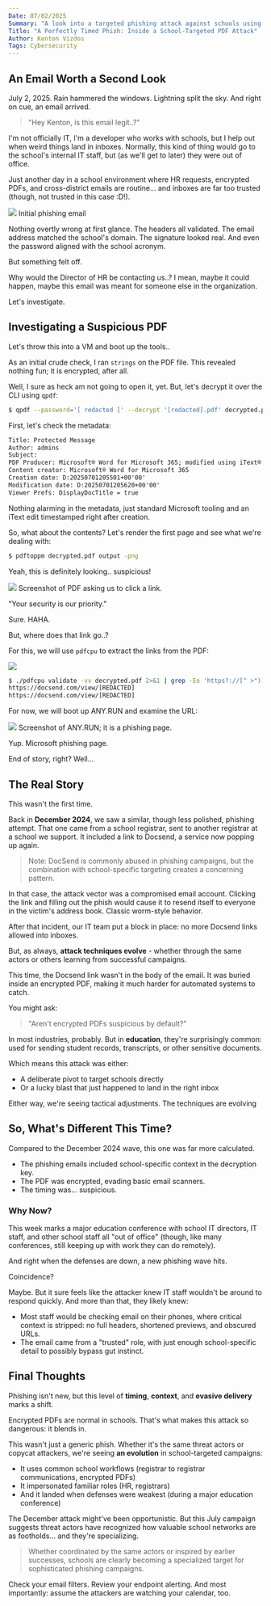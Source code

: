 ```yaml
---
Date: 07/02/2025
Summary: "A look into a targeted phishing attack against schools using encrypted PDFs, Docsend links, and suspiciously perfect timing."
Title: "A Perfectly Timed Phish: Inside a School-Targeted PDF Attack"
Author: Kenton Vizdos
Tags: Cybersecurity
---
```


## An Email Worth a Second Look

July 2, 2025. Rain hammered the windows. Lightning split the sky. And right on cue, an email arrived.

> "Hey Kenton, is this email legit..?"

I'm not officially IT, I'm a developer who works with schools, but I help out when weird things land in inboxes. Normally, this kind of thing would go to the school's internal IT staff, but (as we'll get to later) they were out of office.

Just another day in a school environment where HR requests, encrypted PDFs, and cross-district emails are routine… and inboxes are far too trusted (though, not trusted in this case :D!).

![](/assets/blog/phishing/email.png)
Initial phishing email

Nothing overtly wrong at first glance. The headers all validated. The email address matched the school's domain. The signature looked real. And even the password aligned with the school acronym.

But something felt off.

Why would the Director of HR be contacting us..? I mean, maybe it could happen, maybe this email was meant for someone else in the organization.

Let's investigate.

## Investigating a Suspicious PDF

Let's throw this into a VM and boot up the tools..

As an initial crude check, I ran `strings` on the PDF file. This revealed nothing fun; it is encrypted, after all.

Well, I sure as heck am not going to open it, yet. But, let's decrypt it over the CLI using `qpdf`:

```sh
$ qpdf --password='[ redacted ]' --decrypt '[redacted].pdf' decrypted.pdf
```

First, let's check the metadata:

```txt
Title: Protected Message
Author: admins
Subject:
PDF Producer: Microsoft® Word for Microsoft 365; modified using iText® 7.1.8 ©2000-2019 iText Group NV (AGPL-version)
Content creator: Microsoft® Word for Microsoft 365
Creation date: D:20250701205501+00'00'
Modification date: D:20250701205620+00'00'
Viewer Prefs: DisplayDocTitle = true
```

Nothing alarming in the metadata, just standard Microsoft tooling and an iText edit timestamped right after creation.

So, what about the contents? Let's render the first page and see what we're dealing with:

```sh
$ pdftoppm decrypted.pdf output -png
```

Yeah, this is definitely looking.. suspicious!

![](/assets/blog/phishing/pdf.png)
Screenshot of PDF asking us to click a link.

"Your security is our priority."

Sure. HAHA.

But, where does that link go..?

For this, we will use `pdfcpu` to extract the links from the PDF:

![](/assets/blog/phishing/links.png)

```bash
$ ./pdfcpu validate -vv decrypted.pdf 2>&1 | grep -Eo 'https?://[^ >")]+'
https://docsend.com/view/[REDACTED]
https://docsend.com/view/[REDACTED]
```

For now, we will boot up ANY.RUN and examine the URL:

![](/assets/blog/phishing/anyrun.png)
Screenshot of ANY.RUN; it is a phishing page.

Yup. Microsoft phishing page.

End of story, right? Well...

## The Real Story

This wasn't the first time.

Back in **December 2024**, we saw a similar, though less polished, phishing attempt. That one came from a school registrar, sent to another registrar at a school we support. It included a link to Docsend, a service now popping up again.

> Note: DocSend is commonly abused in phishing campaigns, but the combination with school-specific targeting creates a concerning pattern.

In that case, the attack vector was a compromised email account. Clicking the link and filling out the phish would cause it to resend itself to everyone in the victim's address book. Classic worm-style behavior.

After that incident, our IT team put a block in place: no more Docsend links allowed into inboxes.

But, as always, **attack techniques evolve** - whether through the same actors or others learning from successful campaigns.

This time, the Docsend link wasn't in the body of the email. It was buried inside an encrypted PDF, making it much harder for automated systems to catch.

You might ask:

> "Aren't encrypted PDFs suspicious by default?"

In most industries, probably. But in **education**, they're surprisingly common: used for sending student records, transcripts, or other sensitive documents.

Which means this attack was either:

- A deliberate pivot to target schools directly
- Or a lucky blast that just happened to land in the right inbox

Either way, we're seeing tactical adjustments. The techniques are evolving

## So, What's Different This Time?

Compared to the December 2024 wave, this one was far more calculated.

- The phishing emails included school-specific context in the decryption key.
- The PDF was encrypted, evading basic email scanners.
- The timing was... suspicious.

### Why Now?

This week marks a major education conference with school IT directors, IT staff, and other school staff all "out of office" (though, like many conferences, still keeping up with work they can do remotely).

And right when the defenses are down, a new phishing wave hits.

Coincidence?

Maybe. But it sure feels like the attacker knew IT staff wouldn't be around to respond quickly. And more than that, they likely knew:

- Most staff would be checking email on their phones, where critical context is stripped: no full headers, shortened previews, and obscured URLs.
- The email came from a "trusted" role, with just enough school-specific detail to possibly bypass gut instinct.


## Final Thoughts

Phishing isn't new, but this level of **timing**, **context**, and **evasive delivery** marks a shift.

Encrypted PDFs are normal in schools. That's what makes this attack so dangerous: it blends in.

This wasn't just a generic phish. Whether it's the same threat actors or copycat attackers, we're seeing **an evolution** in school-targeted campaigns:

- It uses common school workflows (registrar to registrar communications, encrypted PDFs)
- It impersonated familiar roles (HR, registrars)
- And it landed when defenses were weakest (during a major education conference)

The December attack might've been opportunistic. But this July campaign suggests threat actors have recognized how valuable school networks are as footholds... and they're specializing.

> Whether coordinated by the same actors or inspired by earlier successes, schools are clearly becoming a specialized target for sophisticated phishing campaigns.

Check your email filters. Review your endpoint alerting. And most importantly: assume the attackers are watching your calendar, too.
